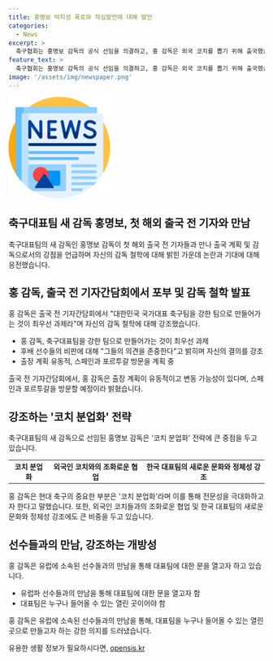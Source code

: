 ```yaml
---
title: 홍명보 박지성 폭로와 작심발언에 대해 발언
categories:
  - News
excerpt: >
  축구협회는 홍명보 감독의 공식 선임을 의결하고, 홍 감독은 외국 코치를 뽑기 위해 출국했습니다. 홍 감독은 후배 선수들의 비판에도 응원과 기대를 이해한다고 밝혔고, 선임을 통한 인생 마지막 도전을 선언했습니다. 출장 계획은 스페인과 포르투갈로, 후보군과의 미팅 및 전문성 극대화를 강조했습니다. 유럽 소속 선수들과의 만남 가능성을 언급하며, 대표팀은 누구나 들어올 수 있는 열린 곳이라고 강조했습니다.
feature_text: >
  축구협회는 홍명보 감독의 공식 선임을 의결하고, 홍 감독은 외국 코치를 뽑기 위해 출국했습니다. 홍 감독은 후배 선수들의 비판에도 응원과 기대를 이해한다고 밝혔고, 선임을 통한 인생 마지막 도전을 선언했습니다. 출장 계획은 스페인과 포르투갈로, 후보군과의 미팅 및 전문성 극대화를 강조했습니다. 유럽 소속 선수들과의 만남 가능성을 언급하며, 대표팀은 누구나 들어올 수 있는 열린 곳이라고 강조했습니다.
image: '/assets/img/newspaper.png'
---
```


<p><img src="/assets/img/newspaper.png" alt="kimp 속보" /></p>

<h2 data-ke-size="size26">축구대표팀 새 감독 홍명보, 첫 해외 출국 전 기자와 만남</h2>

<p data-ke-size="size16">축구대표팀의 새 감독인 홍명보 감독이 첫 해외 출국 전 기자들과 만나 출국 계획 및 감독으로서의 강점을 언급하며 자신의 감독 철학에 대해 밝힌 가운데 논란과 기대에 대해 응전했습니다.</p>

<h2 data-ke-size="size22">홍 감독, 출국 전 기자간담회에서 포부 및 감독 철학 발표</h2>

<p data-ke-size="size16">홍 감독은 출국 전 기자간담회에서 "대한민국 국가대표 축구팀을 강한 팀으로 만들어가는 것이 최우선 과제라"며 자신의 감독 철학에 대해 강조했습니다.</p>

<ul>
<li>홍 감독, 축구대표팀을 강한 팀으로 만들어가는 것이 최우선 과제</li>
<li>후배 선수들의 비판에 대해 "그들의 의견을 존중한다"고 밝히며 자신의 결의를 강조</li>
<li>출장 계획 유동적, 스페인과 포르투갈 방문을 계획 중</li>
</ul>

<p data-ke-size="size16">출국 전 기자간담회에서, 홍 감독은 출장 계획이 유동적이고 변동 가능성이 있다며, 스페인과 포르투갈을 방문할 예정이라 밝혔습니다.</p>

<h2 data-ke-size="size22">강조하는 '코치 분업화' 전략</h2>

<p data-ke-size="size16">축구대표팀의 새 감독으로 선임된 홍명보 감독은 '코치 분업화' 전략에 큰 중점을 두고 있습니다.</p>

<table>
<tr>
<td style="text-align: center; height: 17px;"><b>코치 분업화</b></td>
<td style="text-align: center; height: 17px;"><b>외국인 코치와의 조화로운 협업</b></td>
<td style="text-align: center; height: 17px;"><b>한국 대표팀의 새로운 문화와 정체성 강조</b></td>
</tr>
</table>

<p data-ke-size="size16">홍 감독은 현대 축구의 중요한 부분은 '코치 분업화'라며 이를 통해 전문성을 극대화하고자 한다고 말했습니다. 또한, 외국인 코치들과의 조화로운 협업 및 한국 대표팀의 새로운 문화와 정체성 강조에도 큰 비중을 두고 있습니다.</p>

<h2 data-ke-size="size22">선수들과의 만남, 강조하는 개방성</h2>

<p data-ke-size="size16">홍 감독은 유럽에 소속된 선수들과의 만남을 통해 대표팀에 대한 문을 열고자 하고 있습니다.</p>

<ul>
<li>유럽파 선수들과의 만남을 통해 대표팀에 대한 문을 열고자 함</li>
<li>대표팀은 누구나 들어올 수 있는 열린 곳이어야 함</li>
</ul>

<p data-ke-size="size16">홍 감독은 유럽에 소속된 선수들과의 만남을 통해, 대표팀을 누구나 들어올 수 있는 열린 곳으로 만들고자 하는 강한 의지를 드러냈습니다.</p>
유용한 생활 정보가 필요하시다면, <a href="https://opensis.kr" rel="dofollow">opensis.kr</a>


